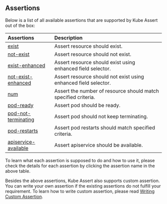 ## Assertions

Below is a list of all available assertions that are supported by Kube Assert out of the box:

| Assertions                                                | Description
|:----------------------------------------------------------|:-----------
| [exist](assertions/exist.md)                              | Assert resource should exist.
| [not-exist](assertions/not-exist.md)                             | Assert resource should not exist.
| [exist-enhanced](assertions/exist-enhanced.md)            | Assert resource should exist using enhanced field selector.
| [not-exist-enhanced](assertions/not-exist-enhanced.md)    | Assert resource should not exist using enhanced field selector.
| [num](assertions/num.md)                                  | Assert the number of resource should match specified criteria.
| [pod-ready](assertions/pod-ready.md)                      | Assert pod should be ready.
| [pod-not-terminating](assertions/pod-not-terminating.md)  | Assert pod should not keep terminating.
| [pod-restarts](assertions/pod-restarts.md)                | Assert pod restarts should match specified criteria.
| [apiservice-available](assertions/apiservice-available.md)| Assert apiservice should be available.

To learn what each assertion is supposed to do and how to use it, please check the details for each assertion by clicking the assertion name in the above table.

Besides the above assertions, Kube Assert also supports custom assertion. You can write your own assertion if the existing assertions do not fulfill your requirement. To learn how to write custom assertion, please read [Writing Custom Assertion](writing-custom-assertion.md).